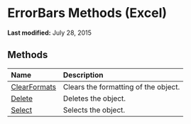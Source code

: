 
# ErrorBars Methods (Excel)

 **Last modified:** July 28, 2015


## Methods



|**Name**|**Description**|
|:-----|:-----|
| [ClearFormats](0326bb43-0b1f-c32c-7ee4-8965bb26a889.md)|Clears the formatting of the object.|
| [Delete](30764496-1311-da45-5d1d-6efe243dcd73.md)|Deletes the object.|
| [Select](699994c5-e3b0-7eae-47c8-cac5bfab29af.md)|Selects the object.|
